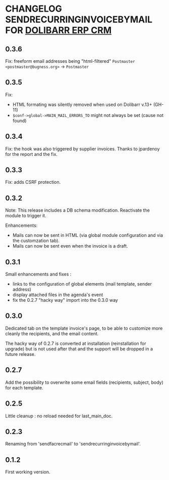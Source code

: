 # CHANGELOG SENDRECURRINGINVOICEBYMAIL FOR [DOLIBARR ERP CRM](https://www.dolibarr.org)

## 0.3.6

Fix: freeform email addresses being "html-filtered" `Postmaster <postmaster@bugness.org>` → `Postmaster`


## 0.3.5

Fix:

* HTML formating was silently removed when used on Dolibarr v.13+ (GH-11)
* `$conf->global->MAIN_MAIL_ERRORS_TO` might not always be set (cause not found)


## 0.3.4

Fix: the hook was also triggered by supplier invoices.
Thanks to jpardenoy for the report and the fix.


## 0.3.3

Fix: adds CSRF protection.


## 0.3.2

Note: This release includes a DB schema modification. Reactivate the module to trigger it.

Enhancements:

* Mails can now be sent in HTML (via global module configuration and via the customzation tab).
* Mails can now be sent even when the invoice is a draft.


## 0.3.1

Small enhancements and fixes :

* links to the configuration of global elements (mail template, sender address)
* display attached files in the agenda's event
* fix the 0.2.7 "hacky way" import into the 0.3.0 way

## 0.3.0
Dedicated tab on the template invoice's page, to be able to customize more cleanly the recipients, and the email content.

The hacky way of 0.2.7 is converted at installation (reinstallation for upgrade) but is not used after that and the support will be dropped in a future release.

## 0.2.7
Add the possibility to overwrite some email fields (recipients, subject, body) for each template.

## 0.2.5
Little cleanup : no reload needed for last_main_doc.

## 0.2.3
Renaming from 'sendfacrecmail' to 'sendrecurringinvoicebymail'.

## 0.1.2
First working version.
